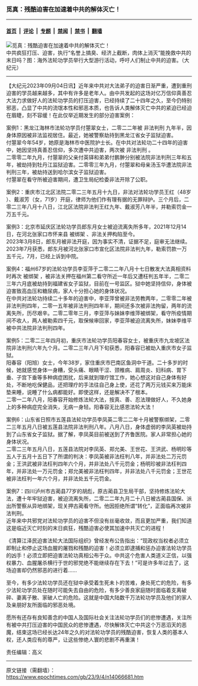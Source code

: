 ### 觅真：残酷迫害在加速着中共的解体灭亡！

---

#### [首页](../../../..?n14066681) &nbsp;|&nbsp; [评论](../../../../../epoch-comment?n14066681) &nbsp;|&nbsp; [专题](../../../../../epoch-special?n14066681) &nbsp;|&nbsp; [禁闻](../../../../../epoch-news?n14066681) &nbsp;|&nbsp; [禁书](../../../../../books?n14066681) &nbsp;|&nbsp; [翻墙](https://github.com/gfw-breaker/nogfw/blob/master/README.md?n14066681)


<div><img alt="觅真：残酷迫害在加速着中共的解体灭亡！" class="attachment-djy_600_400 size-djy_600_400 wp-post-image" src="https://i.epochtimes.com/assets/uploads/2023/09/id14066693-1666035856421-.jpeg"/>
<div class="caption">
 中共疯狂打压、迫害，执行“名誉上搞臭、经济上截断，肉体上消灭”能挽救中共的末日吗？图：海外法轮功学员举行大型游行活动，呼吁人们制止中共的迫害。（大纪元）
</div></div><hr/><div class="post_content" id="artbody" itemprop="articleBody">
 <!-- article content begin -->
 <p>
  【大纪元2023年09月04日讯】近年来中共对大法弟子的迫害日渐严重，遭到重刑迫害的学员越来越多，其中有许多是老年人。由中共发起的这场对亿万信仰真善忍大法力求做好人的法轮功学员的打压迫害，已经持续了二十四年之久，至今仍特别邪恶，凸显了中共的流氓本性和邪恶本质，也告诉人类解体灭亡中共的紧迫已经迫在眉睫，刻不容缓！在此仅举近期发生的部分迫害案例：
 </p>
 <p>
  案例1：黑龙江海林市法轮功学员付曌翠女士，二零二二年被
  <ok href="https://www.epochtimes.com/gb/tag/%E9%9D%9E%E6%B3%95%E5%88%A4%E5%88%91.html">
   非法判刑
  </ok>
  九年半，因身体原因被非法监视居住。最近，她被警察劫持到黑龙江省女子监狱迫害。
  <br/>
  付曌翠今年54岁，她原是海林市中医院护士长。在中共对法轮功二十四年的迫害中，她因坚持真善忍信仰，多次遭中共迫害，两次被
  <ok href="https://www.epochtimes.com/gb/tag/%E9%9D%9E%E6%B3%95%E5%88%A4%E5%88%91.html">
   非法判刑
  </ok>
  。
  <br/>
  二零零二年九月，付曌翠的父亲付英铎和弟弟付鹏翀分别被法院非法判刑三年和五年，被劫持到牡丹江监狱迫害。二零零三年九月，付曌翠和母亲汤玉华遭法院非法判刑三年，被劫持送到哈尔滨女子监狱迫害。
  <br/>
  付曌翠在看守所被迫害期间，遭卫生局纪检委非法开除了公职。
 </p>
 <p>
  案例2：重庆市江北区法院二零二三年五月十九日，非法对法轮功学员王红（48岁
  <br/>
  ）、戴淑芳（女，71岁）开庭，律师为他们作有理有据的无罪辩护。三个月后，二零二三年八月十八日，江北区法院非法判王红九年、戴淑芳八年半，并勒索罚金一万五千元。
 </p>
 <p>
  案例3：北京市延庆区法轮功学员郎东月女士被迫流离失所多年，2021年12月14日，在河北张家口市怀来县
  <ok href="https://www.epochtimes.com/gb/tag/%E8%A2%AB%E7%BB%91%E6%9E%B6.html">
   被绑架
  </ok>
  、非法关押构陷至今。
  <br/>
  2023年3月8日，郎东月被非法开庭，因为事实不清，证据不足，庭审无法继续。2023年7月获悉，郎东月被河北张家口市宣化区法院非法判九年，勒索罚款一万五千元，7月，已经上诉到中院。
 </p>
 <p>
  案例4：福州67岁的法轮功学员李亚萍于二零二二年八月十七日散发大法真相资料时再次
  <ok href="https://www.epochtimes.com/gb/tag/%E8%A2%AB%E7%BB%91%E6%9E%B6.html">
   被绑架
  </ok>
  ，被非法关押在福州第二看守所近一年后又遭枉判五年半，二零二三年六月底被劫持到福建省女子监狱，目前在一号监区。狱中她坚持信仰，身体被迫害致高血压和糖尿病，家人十分担心她的身体状况。
  <br/>
  在中共对法轮功持续二十多年的迫害中，李亚萍曾被非法劳教两年，二零零二年被非法判刑四年，二零一五年被非法判刑四年半，期间还多次被非法拘留，两年的流离失所，历尽艰辛。二零二零年三月，李亚萍与妹妹李维萍被绑架，看守所疫情期间不收人，两人被勒索四千元，取保候审回家，李亚萍被迫流离失所，妹妹李维平被中共法院非法判刑四年。
 </p>
 <p>
  案例5：二零二三年四月初，重庆市法轮功学员阳春容女士，被重庆市九龙坡区法院非法判刑六年九个月。二零二三年八月下旬获悉，阳春容已被劫入重庆市女子监狱。
  <br/>
  阳春容（阳旭）女士，今年38岁，家住重庆市巴南区鱼洞中干道。二十多岁的时候，她就感觉身体一身糟，受头痛、眼睛干涩、颈椎病、肩周炎、妇科病、胃下垂、子宫下垂等多种病症困扰，后来就到理疗馆工作，她心想这对自己身体有好处，不断地吃保健品，还把理疗的手法往自己身上使，还花了两万元钱买来万能床垫来睡，说睡了什么病都能好。即使这样，还是解决不了根本。
  <br/>
  二零一二年八月，阳春容开始修炼法轮大法，按真、善、忍法理做好人，不久她身上的多种病症完全消失，无病一身轻。阳春容无比感恩法轮大法！
 </p>
 <p>
  案例6：山东省日照市五莲县法轮功学员李凤英二零二二年十月被警察绑架，二零二三年五月八日被五莲县法院非法判刑八年。八月八日，身体虚弱的李凤英被劫持到了山东省女子监狱。据了解，李凤英目前被送到了齐鲁医院。家人非常担心她的身体状况。
  <br/>
  二零二三年五月八日，五莲县法院对李凤英、郑允美、王世花、王洪武、杨明珍等五人于五月十五日下了所谓的判决：李凤英被非法枉判八年，并非法处二万元罚金；王洪武被非法枉判四年六个月，并非法处八千元罚金；杨明珍被非法枉判四年，并非法处一万元罚金；郑允美被非法枉判四年，并非法处八千元罚金；王世花被非法枉判一年六个月，并非法处五千元罚金。
 </p>
 <p>
  案例7：四川泸州市古蔺县77岁的胡彪，原古蔺县卫生局干部，坚持修炼法轮大法，遭十年牢狱迫害，被迫流离失所，二零二二年九月二十八日被古蔺县国保、派出所警察从异地绑架，现关押古蔺看守所。他因拒绝所谓“转化”，正面临再次被非法判刑。
  <br/>
  近年来中共邪党对法轮功学员的迫害不但没有丝毫收敛，而且更加严重，我们知道这是临近灭亡时刻的末日疯狂，残酷迫害必使其加速中共灭亡的进程！
 </p>
 <p>
  《清算江泽民迫害法轮大法国际组织》曾经发布公告指出：“现政权当权者必须立即制止和停止这场血腥的屠戮和残酷的迫害！必须立即逮捕和惩办迫害法轮功学员的凶手！必须立即把迫害法轮功真相公布于众。中共这个危害人类道义正信，以强权暴力、血腥屠杀横行于世的邪党绝不能继续存在下去！”可是许多年过去了，这场迫害却仍然邪恶的进行着……
 </p>
 <p>
  至今，有多少法轮功学员还在狱中承受着生死未卜的苦难，身处死亡的危险，有多少法轮功学员处在随时可能失去自由的危险，有多少善良家庭随时面临着支离破碎、妻离子散、家破人亡的危险。这就是中国大陆数千万法轮功学员及他们的家人及亲朋好友所面临的邪恶处境。
 </p>
 <p>
  愿所有还存有良知善念的中国人及国际社会关注法轮功学员们的悲惨遭遇，关注所有被中共打压迫害的中国民众的悲惨遭遇，尽快解体灭亡中共这个万恶滔天的恶魔，结束这场已经长达24年之久的对法轮功学员的残酷迫害，恢复人类的基本人权，还人类应有的尊严，让这些惨绝人寰的悲剧不再重演！
 </p>
 <p>
  责任编辑：高义
 </p>
 <!-- article content end -->
 <div id="below_article_ad">
 </div>
</div>


---

原文链接（需翻墙）：https://www.epochtimes.com/gb/23/9/4/n14066681.htm